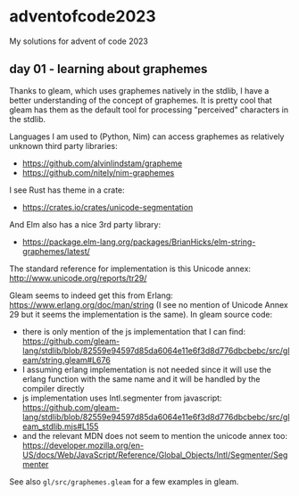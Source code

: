 # adventofcode2023
My solutions for advent of code 2023

## day 01 - learning about graphemes

Thanks to gleam, which uses graphemes natively in the stdlib, I have a better understanding of the concept of graphemes. It is pretty cool that gleam has them as the default tool for processing "perceived" characters in the stdlib.

Languages I am used to (Python, Nim) can access graphemes as relatively unknown third party libraries:
- https://github.com/alvinlindstam/grapheme
- https://github.com/nitely/nim-graphemes

I see Rust has theme in a crate:
- https://crates.io/crates/unicode-segmentation

And Elm also has a nice 3rd party library:
- https://package.elm-lang.org/packages/BrianHicks/elm-string-graphemes/latest/

The standard reference for implementation is this Unicode annex: http://www.unicode.org/reports/tr29/

Gleam seems to indeed get this from Erlang: https://www.erlang.org/doc/man/string
(I see no mention of Unicode Annex 29 but it seems the implementation is the same).
In gleam source code:
- there is only mention of the js implementation that I can find:
https://github.com/gleam-lang/stdlib/blob/82559e94597d85da6064e11e6f3d8d776dbcbebc/src/gleam/string.gleam#L676
- I assuming erlang implementation is not needed since it will use the erlang function with the same name and it will be handled by the compiler directly
- js implementation uses Intl.segmenter from javascript: https://github.com/gleam-lang/stdlib/blob/82559e94597d85da6064e11e6f3d8d776dbcbebc/src/gleam_stdlib.mjs#L155
- and the relevant MDN does not seem to mention the unicode annex too: https://developer.mozilla.org/en-US/docs/Web/JavaScript/Reference/Global_Objects/Intl/Segmenter/Segmenter

See also `gl/src/graphemes.gleam` for a few examples in gleam.
